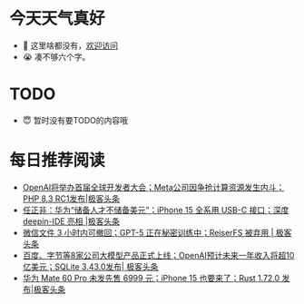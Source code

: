 # 今天天气真好
- 👋 这里啥都没有，[欢迎访问](https://zhangfeng-ola.github.io/)
- 😭 凑不够六个字。
<!---
- 👀 I’m interested in ...
- 🌱 I’m currently learning ...
- 💞️ I’m looking to collaborate on ...
- 📫 How to reach me ...
- 😇 I'm doing something ...

--->

# TODO 
- 😇 暂时没有要TODO的内容哦

<!---
zhangfeng-ola/zhangfeng-ola is a ✨ special ✨ repository because its `README.md` (this file) appears on your GitHub profile.
You can click the Preview link to take a look at your changes.
--->

# 每日推荐阅读
<!-- BLOG-POST-LIST:START -->
- [OpenAI将举办首届全球开发者大会；Meta公司因争抢计算资源发生内斗；PHP 8.3 RC1发布|极客头条](https://blog.csdn.net/weixin_39786569/article/details/132731224)
- [任正非：华为“储备人才不储备美元”；​iPhone 15 全系用 USB-C 接口；深度 deepin-IDE 亮相 |极客头条](https://blog.csdn.net/weixin_39786569/article/details/132685340)
- [微信文件 3 小时内可撤回；GPT-5 正在秘密训练中；ReiserFS 被弃用 | 极客头条](https://blog.csdn.net/weixin_39786569/article/details/132662617)
- [百度、字节等8家公司大模型产品正式上线；OpenAI预计未来一年收入将超10亿美元；SQLite 3.43.0发布| 极客头条](https://blog.csdn.net/weixin_39786569/article/details/132596360)
- [华为 Mate 60 Pro 未发先售 6999 元；iPhone 15 也要来了；Rust 1.72.0 发布|极客头条](https://blog.csdn.net/weixin_39786569/article/details/132576338)
<!-- BLOG-POST-LIST:END -->
